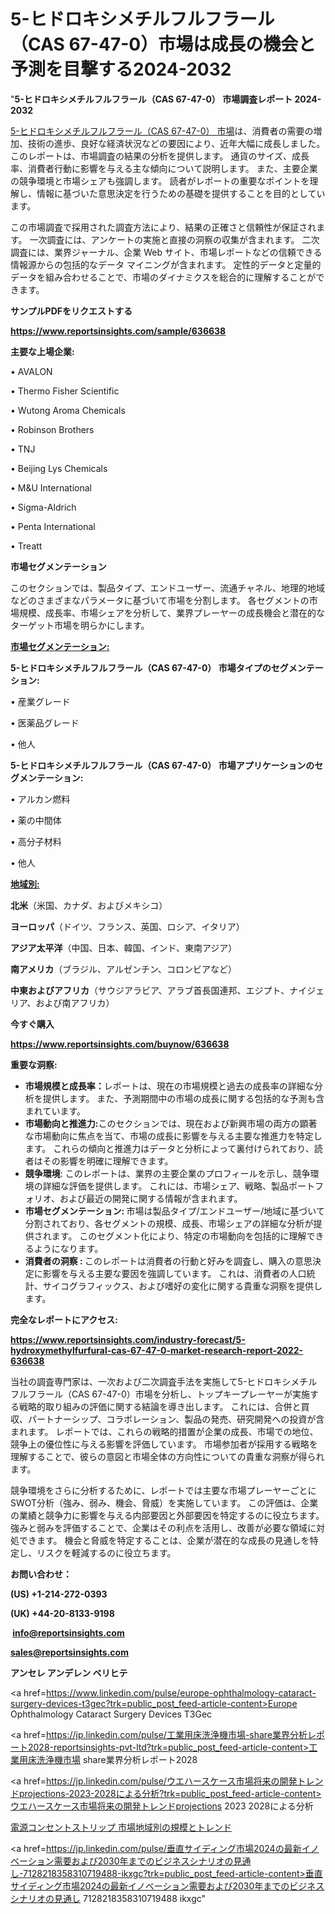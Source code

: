 # 5-ヒドロキシメチルフルフラール（CAS 67-47-0）市場は成長の機会と予測を目撃する2024-2032

"<strong>5-ヒドロキシメチルフルフラール（CAS 67-47-0） 市場調査レポート 2024-2032</strong>

<a href=https://www.reportsinsights.com/sample/636638>5-ヒドロキシメチルフルフラール（CAS 67-47-0） 市場</a>は、消費者の需要の増加、技術の進歩、良好な経済状況などの要因により、近年大幅に成長しました。 このレポートは、市場調査の結果の分析を提供します。 通貨のサイズ、成長率、消費者行動に影響を与える主な傾向について説明します。 また、主要企業の競争環境と市場シェアも強調します。 読者がレポートの重要なポイントを理解し、情報に基づいた意思決定を行うための基礎を提供することを目的としています。

この市場調査で採用された調査方法により、結果の正確さと信頼性が保証されます。 一次調査には、アンケートの実施と直接の洞察の収集が含まれます。 二次調査には、業界ジャーナル、企業 Web サイト、市場レポートなどの信頼できる情報源からの包括的なデータ マイニングが含まれます。 定性的データと定量的データを組み合わせることで、市場のダイナミクスを総合的に理解することができます。

<strong><b>サンプルPDFをリクエストする</b></strong>

<a href=https://www.reportsinsights.com/sample/636638><strong><u>https://www.reportsinsights.com/sample/636638</u></strong></a>

<strong>主要な上場企業:</strong>

• AVALON

• Thermo Fisher Scientific

• Wutong Aroma Chemicals

• Robinson Brothers

• TNJ

• Beijing Lys Chemicals

• M&U International

• Sigma-Aldrich

• Penta International

• Treatt

<strong>市場セグメンテーション</strong>

このセクションでは、製品タイプ、エンドユーザー、流通チャネル、地理的地域などのさまざまなパラメータに基づいて市場を分割します。 各セグメントの市場規模、成長率、市場シェアを分析して、業界プレーヤーの成長機会と潜在的なターゲット市場を明らかにします。

<strong><u>市場セグメンテーション</u></strong><strong><u>:</u></strong>

<strong>5-ヒドロキシメチルフルフラール（CAS 67-47-0） 市場タイプのセグメンテーション:</strong>

• 産業グレード

• 医薬品グレード

• 他人

<strong>5-ヒドロキシメチルフルフラール（CAS 67-47-0） 市場アプリケーションのセグメンテーション:</strong>

• アルカン燃料

• 薬の中間体

• 高分子材料

• 他人

<strong><u>地域別</u></strong><strong><u>:</u></strong>

<strong>北米</strong>（米国、カナダ、およびメキシコ）

<strong>ヨーロッパ</strong>（ドイツ、フランス、英国、ロシア、イタリア）

<strong>アジア太平洋</strong>（中国、日本、韓国、インド、東南アジア）

<strong>南アメリカ</strong>（ブラジル、アルゼンチン、コロンビアなど）

<strong>中東およびアフリカ</strong>（サウジアラビア、アラブ首長国連邦、エジプト、ナイジェリア、および南アフリカ）

<strong>今すぐ購入</strong>

<a href=https://www.reportsinsights.com/buynow/636638><strong><u>https://www.reportsinsights.com/buynow/636638</u></strong></a>

<strong>重要な洞察:</strong>
<ul>
  <li><strong>市場規模と成長率：</strong>レポートは、現在の市場規模と過去の成長率の詳細な分析を提供します。 また、予測期間中の市場の成長に関する包括的な予測も含まれています。</li>
  <li><strong>市場動向と推進力:</strong>このセクションでは、現在および新興市場の両方の顕著な市場動向に焦点を当て、市場の成長に影響を与える主要な推進力を特定します。 これらの傾向と推進力はデータと分析によって裏付けられており、読者はその影響を明確に理解できます。</li>
  <li><strong>競争環境</strong>: このレポートは、業界の主要企業のプロフィールを示し、競争環境の詳細な評価を提供します。 これには、市場シェア、戦略、製品ポートフォリオ、および最近の開発に関する情報が含まれます。</li>
  <li><strong>市場セグメンテーション: </strong>市場は製品タイプ/エンドユーザー/地域に基づいて分割されており、各セグメントの規模、成長、市場シェアの詳細な分析が提供されます。 このセグメント化により、特定の市場動向を包括的に理解できるようになります。</li>
  <li><strong>消費者の洞察 : </strong>このレポートは消費者の行動と好みを調査し、購入の意思決定に影響を与える主要な要因を強調しています。 これは、消費者の人口統計、サイコグラフィックス、および嗜好の変化に関する貴重な洞察を提供します。</li>
</ul>
<strong>完全なレポートにアクセス:</strong>

<a href=https://www.reportsinsights.com/industry-forecast/5-hydroxymethylfurfural-cas-67-47-0-market-research-report-2022-636638><strong><u><b>https://www.reportsinsights.com/industry-forecast/5-hydroxymethylfurfural-cas-67-47-0-market-research-report-2022-636638</b></u></strong></a>

当社の調査専門家は、一次および二次調査手法を実施して5-ヒドロキシメチルフルフラール（CAS 67-47-0）市場を分析し、トップキープレーヤーが実施する戦略的取り組みの評価に関する結論を導き出します。 これには、合併と買収、パートナーシップ、コラボレーション、製品の発売、研究開発への投資が含まれます。 レポートでは、これらの戦略的措置が企業の成長、市場での地位、競争上の優位性に与える影響を評価しています。 市場参加者が採用する戦略を理解することで、彼らの意図と市場全体の方向性についての貴重な洞察が得られます。

競争環境をさらに分析するために、レポートでは主要な市場プレーヤーごとにSWOT分析（強み、弱み、機会、脅威）を実施しています。 この評価は、企業の業績と競争力に影響を与える内部要因と外部要因を特定するのに役立ちます。 強みと弱みを評価することで、企業はその利点を活用し、改善が必要な領域に対処できます。 機会と脅威を特定することは、企業が潜在的な成長の見通しを特定し、リスクを軽減するのに役立ちます。

<strong>お問い合わせ：</strong>

<strong>(US) +1-214-272-0393</strong>

<strong>(UK) +44-20-8133-9198</strong>

<strong> </strong><a href=info@reportsinsights.com><strong><u>info@reportsinsights.com</u></strong></a>

<a href=sales@reportsinsights.com><strong><u>sales@reportsinsights.com</u></strong></a>

<strong>アンセレ アンデレン ベリヒテ</strong>

<a href=https://www.linkedin.com/pulse/europe-ophthalmology-cataract-surgery-devices-t3gec?trk=public_post_feed-article-content>Europe Ophthalmology Cataract Surgery Devices T3Gec</a>

<a href=https://jp.linkedin.com/pulse/工業用床洗浄機市場-share業界分析レポート2028-reportsinsights-pvt-ltd?trk=public_post_feed-article-content>工業用床洗浄機市場 share業界分析レポート2028</a>

<a href=https://jp.linkedin.com/pulse/ウエハースケース市場将来の開発トレンドprojections-2023-2028による分析?trk=public_post_feed-article-content>ウエハースケース市場将来の開発トレンドprojections 2023 2028による分析</a>

<a href=https://www.linkedin.com/pulse/電源コンセントストリップ-市場地域別の規模とトレンド-community-market-research/>電源コンセントストリップ 市場地域別の規模とトレンド</a>

<a href=https://jp.linkedin.com/pulse/垂直サイディング市場2024の最新イノベーション需要および2030年までのビジネスシナリオの見通し-7128218358310719488-ikxgc?trk=public_post_feed-article-content>垂直サイディング市場2024の最新イノベーション需要および2030年までのビジネスシナリオの見通し 7128218358310719488 ikxgc</a>"
